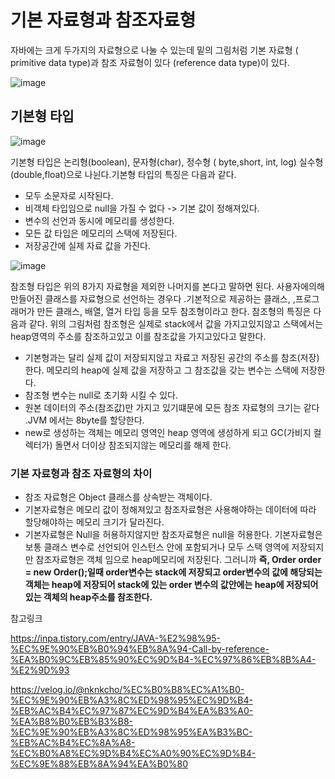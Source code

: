
# 기본 자료형과 참조자료형

자바에는 크게 두가지의 자료형으로 나눌 수 있는데 밑의 그림처럼  기본 자료형 ( primitive data type)과 참조 자료형이 있다 (reference data type)이 있다.

![image](https://github.com/user-attachments/assets/954b7173-95cf-44da-8788-b9c3f7f6b3d5)


## 기본형 타입 

![image](https://github.com/user-attachments/assets/89a2ebff-c267-42f8-a0b8-94dccd3461d2)

기본형 타입은 논리형(boolean), 문자형(char), 정수형 ( byte,short, int, log) 실수형 (double,float)으로 나뉜다.기본형 타입의 특징은 다음과 같다.

- 모두 소문자로 시작된다.
- 비객체 타입임으로 null을 가질 수 없다 -> 기본 값이 정해져있다.
- 변수의 선언과 동시에 메모리를 생성한다.
- 모든 값 타입은 메모리의 스택에 저장된다.
- 저장공간에 실제 자료 값을 가진다.

![image](https://github.com/user-attachments/assets/0bf44613-3f90-4d70-9007-361385e6c286)


참조형 타입은 위의 8가지 자료형을 제외한 나머지를 본다고 말하면 된다. 사용자에의해 만들어진 클래스를 자료형으로 선언하는 경우다 .기본적으로 제공하는 클래스, ,프로그래머가 만든 클래스, 배열, 열거 타입 등을 모두 참조형이라고 한다. 참조형의 특징은 다음과 같다. 위의 그림처럼 참조형은 실제로 stack에서 값을 가지고있지않고 스택에서는 heap영역의 주소를 참조하고있고 이를 참조값을 가지고있다고 말한다.  

- 기본형과는 달리 실제 값이 저장되지않고 자료고 저장된 공간의 주소를 참조(저장)한다.
메모리의 heap에 실제 값을 저장하고 그 참조값을 갖는 변수는 스택에 저장한다.
- 참조형 변수는 null로 초기화 시킬 수 있다. 
- 원본 데이터의 주소(참조값)만 가지고 있기떄문에 모든 참조 자료형의 크기는 같다 .JVM 에서는 8byte를 할당한다.
- new로 생성하는 객체는 메모리 영역인 heap 영역에 생성하게 되고 GC(가비지 컬렉터가) 돌면서 더이상 참조되지않는 메모리를 해제 한다.
 

### 기본 자료형과 참조 자료형의 차이

- 참조 자료형은 Object 클래스를 상속받는 객체이다.
- 기본자료형은 메모리 값이 정해져있고 참조자료형은 사용해야하는 데이터에 따라 할당해야하는 메모리 크기가 달라진다.
- 기본자료형은 Null을 허용하지않지만 참조자료형은 null을 허용한다. 
기본자료형은 보통 클래스 변수로 선언되어 인스턴스 안에 포함되거나 모두 스택 영역에 저장되지만 참조자료형은 객체 임으로 heap메모리에 저장된다. 그러니까 **즉, Order order = new Order();일때 order변수는 stack에 저장되고 order변수의 값에 해당되는 객체는 heap에 저장되어 stack에 있는 order 변수의 값안에는 heap에 저장되어있는 객체의 heap주소를 참조한다.**


참고링크 

https://inpa.tistory.com/entry/JAVA-%E2%98%95-%EC%9E%90%EB%B0%94%EB%8A%94-Call-by-reference-%EA%B0%9C%EB%85%90%EC%9D%B4-%EC%97%86%EB%8B%A4-%E2%9D%93

https://velog.io/@nknkcho/%EC%B0%B8%EC%A1%B0-%EC%9E%90%EB%A3%8C%ED%98%95%EC%9D%B4-%EB%AC%B4%EC%97%87%EC%9D%B4%EA%B3%A0-%EA%B8%B0%EB%B3%B8-%EC%9E%90%EB%A3%8C%ED%98%95%EA%B3%BC-%EB%AC%B4%EC%8A%A8-%EC%B0%A8%EC%9D%B4%EC%A0%90%EC%9D%B4-%EC%9E%88%EB%8A%94%EA%B0%80